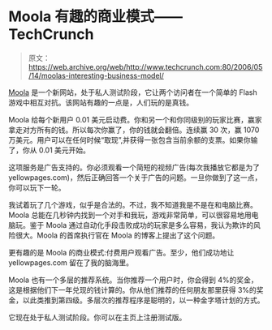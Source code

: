 # Moola 有趣的商业模式——TechCrunch

> 原文：<https://web.archive.org/web/http://www.techcrunch.com:80/2006/05/14/moolas-interesting-business-model/>

 [](https://web.archive.org/web/20211130091418/http://www.moola.com/) [Moola](https://web.archive.org/web/20211130091418/http://www.moola.com/) 是一个新网站，处于私人测试阶段，它让两个访问者在一个简单的 Flash 游戏中相互对抗。该网站有趣的一点是，人们玩的是真钱。

Moola 给每个新用户 0.01 美元启动费。你和另一个和你同级别的玩家比赛，赢家拿走对方所有的钱。所以每次你赢了，你的钱就会翻倍。连续赢 30 次，赢 1070 万美元。用户可以在任何时候“取现”,并获得一张包含当前余额的支票。如果你输了，你从 0.01 美元开始。

这项服务是广告支持的。你必须观看一个简短的视频广告(每次我播放它都是为了 yellowpages.com)，然后正确回答一个关于广告的问题。一旦你做到了这一点，你可以玩下一轮。

我试着玩了几个游戏，似乎是合法的。不过，我不知道我是不是在和电脑比赛。Moola 总能在几秒钟内找到一个对手和我玩，游戏非常简单，可以很容易地用电脑玩。鉴于 Moola 通过自动化手段击败成功的玩家是多么容易，我认为欺诈的风险很大。Moola 的首席执行官在 Moola 的博客上提出了这个问题。

更有趣的是 Moola 的商业模式:付费用户观看广告。至少，他们成功地让 yellowpages.com 留在了我的脑海里。

Moola 也有一个多层的推荐系统。当你推荐一个用户时，你会得到 4%的奖金，这是根据他们下一年兑现的钱计算的。你从他们推荐的任何朋友那里获得 3%的奖金，以此类推到第四级。多层次的推荐程序是聪明的，以一种金字塔计划的方式。

它现在处于私人测试阶段。你可以在主页上注册测试版。